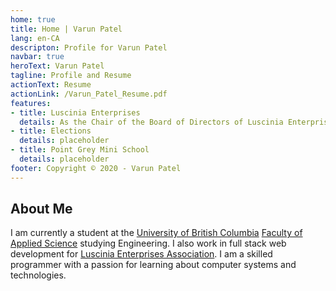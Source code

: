```yaml
---
home: true
title: Home | Varun Patel
lang: en-CA
descripton: Profile for Varun Patel
navbar: true
heroText: Varun Patel
tagline: Profile and Resume
actionText: Resume
actionLink: /Varun_Patel_Resume.pdf
features:
- title: Luscinia Enterprises
  details: As the Chair of the Board of Directors of Luscinia Enterprises Assn. I work on ensuring that multiple development teams work together to create the [Aristotle Education Platform](https://aristotle.luscinia.ca). I work with a number of web technologies to ensure that user experience is optimal while also playing an oversight role in the rest of the product development. See more information [here](/exp/luscinia.html)
- title: Elections
  details: placeholder
- title: Point Grey Mini School
  details: placeholder
footer: Copyright © 2020 - Varun Patel
---
```

## About Me

I am currently a student at the [University of British Columbia](https://ubc.ca) [Faculty of Applied Science](https://engineering.ubc.ca/) studying Engineering. I also work in full stack web development for [Luscinia Enterprises Association](https://luscinia.ca). I am a skilled programmer with a passion for learning about computer systems and technologies.
